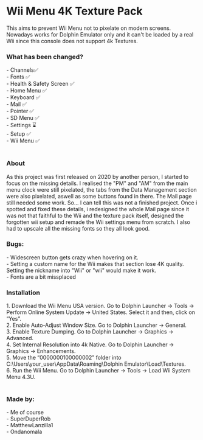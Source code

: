 <h1>Wii Menu 4K Texture Pack</h1>
This aims to prevent Wii Menu not to pixelate on modern screens. Nowadays works for Dolphin Emulator only and it can't be loaded by a real Wii since this console does not support 4k Textures.
<br>
<h3>What has been changed?</h3>
- Channels✅ <br>
- Fonts ✅ <br>
- Health & Safety Screen ✅ <br>
- Home Menu ✅ <br>
- Keyboard ✅ <br>
- Mail ✅ <br>
- Pointer ✅ <br>
- SD Menu ✅ <br>
- Settings ⌛ <br>
- Setup ✅ <br>
- Wii Menu ✅ <br>
<br>

<h3>About</h3>
As this project was first released on 2020 by another person, I started to focus on the missing details. I realised the "PM" and "AM" from the main menu clock were still pixelated, the tabs from the Data Management section were also pixelated, aswell as some buttons found in there. The Mail page still needed some work. So... I can tell this was not a finished project.
Once i spotted and fixed these details, i redesigned the whole Mail page since it was not that faithful to the Wii and the texture pack itself, designed the forgotten wii setup and remade the Wii settings menu from scratch. I also had to upscale all the missing fonts so they all look good.

<h3>Bugs:</h3>
- Widescreen button gets crazy when hovering on it. <br>
- Setting a custom name for the Wii makes that section lose 4K quality. Setting the nickname into "Wii" or "wii" would make it work. <br>
- Fonts are a bit missplaced <br>

<h3>Installation</h3>
1. Download the Wii Menu USA version. Go to Dolphin Launcher → Tools → Perform Online System Update → United States. Select it and then, click on “Yes”.<br>
2. Enable Auto-Adjust Window Size. Go to Dolphin Launcher → General.<br>
3. Enable Texture Dumping. Go to Dolphin Launcher → Graphics → Advanced.<br>
4. Set Internal Resolution into 4k Native. Go to Dolphin Launcher → Graphics → Enhancements.<br>
5.  Move the “0000000100000002” folder into C:\Users\your_user\AppData\Roaming\Dolphin Emulator\Load\Textures.<br>
6. Run the Wii Menu. Go to Dolphin Launcher → Tools → Load Wii System Menu 4.3U.<br>
<br>
<h3>Made by:</h3>
- Me of course <br>
- SuperDuperRob <br>
- MatthewLanzilla1 <br>
- Ondanomala <br>
